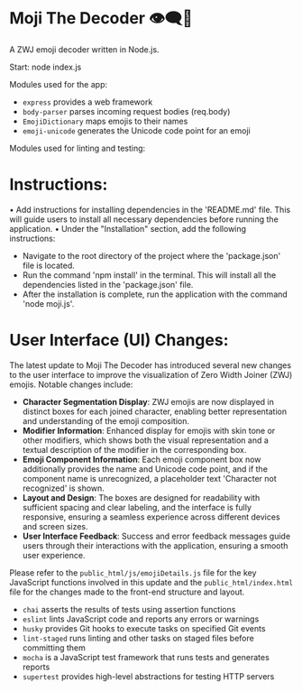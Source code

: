 # Moji The Decoder 👁️‍🗨️🤖
A ZWJ emoji decoder written in Node.js.

Start:
node index.js

Modules used for the app: 
- `express` provides a web framework
- `body-parser` parses incoming request bodies (req.body)
- `EmojiDictionary` maps emojis to their names
- `emoji-unicode` generates the Unicode code point for an emoji

Modules used for linting and testing:

# Instructions:
• Add instructions for installing dependencies in the 'README.md' file. This will guide users to install all necessary dependencies before running the application.
• Under the "Installation" section, add the following instructions:
  - Navigate to the root directory of the project where the 'package.json' file is located.
  - Run the command 'npm install' in the terminal. This will install all the dependencies listed in the 'package.json' file.
  - After the installation is complete, run the application with the command 'node moji.js'.

# User Interface (UI) Changes:

The latest update to Moji The Decoder has introduced several new changes to the user interface to improve the visualization of Zero Width Joiner (ZWJ) emojis. Notable changes include:

- **Character Segmentation Display**: ZWJ emojis are now displayed in distinct boxes for each joined character, enabling better representation and understanding of the emoji composition.
- **Modifier Information**: Enhanced display for emojis with skin tone or other modifiers, which shows both the visual representation and a textual description of the modifier in the corresponding box.
- **Emoji Component Information**: Each emoji component box now additionally provides the name and Unicode code point, and if the component name is unrecognized, a placeholder text 'Character not recognized' is shown.
- **Layout and Design**: The boxes are designed for readability with sufficient spacing and clear labeling, and the interface is fully responsive, ensuring a seamless experience across different devices and screen sizes.
- **User Interface Feedback**: Success and error feedback messages guide users through their interactions with the application, ensuring a smooth user experience.

Please refer to the `public_html/js/emojiDetails.js` file for the key JavaScript functions involved in this update and the `public_html/index.html` file for the changes made to the front-end structure and layout.
- `chai` asserts the results of tests using assertion functions
- `eslint` lints JavaScript code and reports any errors or warnings
- `husky` provides Git hooks to execute tasks on specified Git events
- `lint-staged` runs linting and other tasks on staged files before committing them
- `mocha` is a JavaScript test framework that runs tests and generates reports
- `supertest` provides high-level abstractions for testing HTTP servers
 
